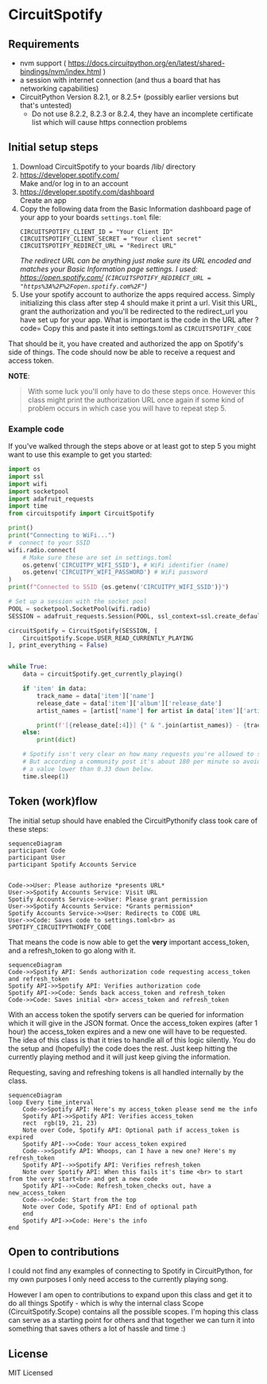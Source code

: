 # CircuitSpotify
## Requirements
  * nvm support ( https://docs.circuitpython.org/en/latest/shared-bindings/nvm/index.html )
  * a session with internet connection (and thus a board that has networking capabilities)
  * CircuitPython Version 8.2.1, or 8.2.5+ (possibly earlier versions but that's untested)
    * Do not use 8.2.2, 8.2.3 or 8.2.4, they have an incomplete certificate 
      list which will cause https connection problems
## Initial setup steps
1. Download CircuitSpotify to your boards /lib/ directory
2. https://developer.spotify.com/ <br>
   Make and/or log in to an account 
3. https://developer.spotify.com/dashboard <br>
   Create an app
4. Copy the following data from the Basic Information dashboard page 
   of your app to your boards `settings.toml` file: 
	 ```
	CIRCUITSPOTIFY_CLIENT_ID = "Your Client ID"
	CIRCUITSPOTIFY_CLIENT_SECRET = "Your client secret"
	CIRCUITSPOTIFY_REDIRECT_URL = "Redirect URL"
	```
	*The redirect URL can be anything just make sure its URL encoded and matches 
	your Basic Information page settings. I used: https://open.spotify.com/ 
	(`CIRCUITSPOTIFY_REDIRECT_URL = "https%3A%2F%2Fopen.spotify.com%2F"`)*
5. Use your spotify account to authorize the apps required access.
Simply initializing this class after step 4 should make it print a url.
Visit this URL, grant the authorization and you'll be redirected to the
redirect_url you have set up for your app.
What is important is the code in the URL after ?code=
Copy this and paste it into settings.toml as `CIRCUITSPOTIFY_CODE`

That should be it, you have created and authorized the app on Spotify's side of things.
The code should now be able to receive a request and access token.

**NOTE**:
>With some luck you'll only have to do these steps once. However this class might
print the authorization URL once again if some kind of problem occurs in which
case you will have to repeat step 5.

### Example code
If you've walked through the steps above or at least got to step 5 you might want to use this example to get you started:
```python
import os
import ssl
import wifi
import socketpool
import adafruit_requests
import time
from circuitspotify import CircuitSpotify

print()
print("Connecting to WiFi...")
#  connect to your SSID
wifi.radio.connect(
    # Make sure these are set in settings.toml
    os.getenv('CIRCUITPY_WIFI_SSID'), # WiFi identifier (name)
    os.getenv('CIRCUITPY_WIFI_PASSWORD') # WiFi password
)
print(f"Connected to SSID {os.getenv('CIRCUITPY_WIFI_SSID')}")

# Set up a session with the socket pool
POOL = socketpool.SocketPool(wifi.radio)
SESSION = adafruit_requests.Session(POOL, ssl_context=ssl.create_default_context())

circuitSpotify = CircuitSpotify(SESSION, [
    CircuitSpotify.Scope.USER_READ_CURRENTLY_PLAYING
], print_everything = False)


while True:
    data = circuitSpotify.get_currently_playing()

    if 'item' in data:
        track_name = data['item']['name']
        release_date = data['item']['album']['release_date']
        artist_names = [artist['name'] for artist in data['item']['artists']]

        print(f'[{release_date[:4]}] {" & ".join(artist_names)} - {track_name}')
    else:
        print(dict)

    # Spotify isn't very clear on how many requests you're allowed to send 
    # But according a community post it's about 180 per minute so avoid
    # a value lower than 0.33 down below.
    time.sleep(1) 
```

## Token (work)flow
The initial setup should have enabled the CircuitPythonify class took care of these steps:
```mermaid
sequenceDiagram
participant Code
participant User
participant Spotify Accounts Service


Code->>User: Please authorize *presents URL*
User->>Spotify Accounts Service: Visit URL
Spotify Accounts Service->>User: Please grant permission
User->>Spotify Accounts Service: *Grants permission*
Spotify Accounts Service->>User: Redirects to CODE URL
User->>Code: Saves code to settings.toml<br> as SPOTIFY_CIRCUITPYTHONIFY_CODE 
```
That means the code is now able to get the **very** important access_token, and a refresh_token to go along with it.
```mermaid
sequenceDiagram
Code->>Spotify API: Sends authorization code requesting access_token and refresh_token
Spotify API->>Spotify API: Verifies authorization code
Spotify API->>Code: Sends back access_token and refresh_token
Code->>Code: Saves initial <br> access_token and refresh_token
```
With an access token the spotify servers can be queried for information which it will give in the JSON format.  Once the access_token expires (after 1 hour) the access_token expires and a new one will have to be requested. 
The idea of this class is that it tries to handle all of this logic silently. You do the setup and (hopefully) the code does the rest. 
Just keep hitting the currently playing method and it will just keep giving the information.

Requesting, saving and refreshing tokens is all handled internally by the class.
``` mermaid
sequenceDiagram
loop Every time_interval
	Code->>Spotify API: Here's my access_token please send me the info
	Spotify API->>Spotify API: Verifies access_token
	rect  rgb(19, 21, 23)
	Note over Code, Spotify API: Optional path if access_token is expired
	Spotify API-->>Code: Your access_token expired
	Code-->>Spotify API: Whoops, can I have a new one? Here's my refresh_token
	Spotify API-->>Spotify API: Verifies refresh_token
	Note over Spotify API: When this fails it's time <br> to start from the very start<br> and get a new code
	Spotify API-->>Code: Refresh_token_checks out, have a new_access_token
	Code-->>Code: Start from the top
	Note over Code, Spotify API: End of optional path 
	end
	Spotify API->>Code: Here's the info
end
```

## Open to contributions
I could not find any examples of connecting to Spotify in CircuitPython, 
for my own purposes I only need access to the currently playing song. 

However I am open to contributions to expand upon this class and get it to do all things 
Spotify - which is why the internal class Scope (CircuitSpotify.Scope) contains
all the possible scopes. I'm hoping this class can serve as a starting point for others
and that together we can turn it into something that saves others a lot of hassle and time :)

## License
MIT Licensed


